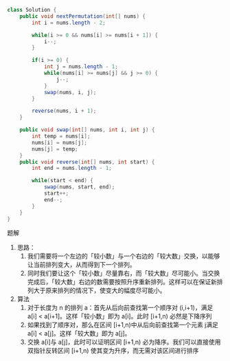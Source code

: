 ```java
class Solution {
    public void nextPermutation(int[] nums) {
        int i = nums.length - 2;

        while(i >= 0 && nums[i] >= nums[i + 1]) {
            i--;
        }

        if(i >= 0) {
            int j = nums.length - 1;
            while(nums[i] >= nums[j] && j >= 0) {
                j--;
            }
            swap(nums, i, j);
        }

        reverse(nums, i + 1);
    }

    public void swap(int[] nums, int i, int j) {
        int temp = nums[i];
        nums[i] = nums[j];
        nums[j] = temp;
    }
    public void reverse(int[] nums, int start) {
        int end = nums.length - 1;

        while(start < end) {
            swap(nums, start, end);
            start++;
            end--;
        }
    }
}
```

题解

1. 思路：
   1. 我们需要将一个左边的「较小数」与一个右边的「较大数」交换，以能够让当前排列变大，从而得到下一个排列。
   2. 同时我们要让这个「较小数」尽量靠右，而「较大数」尽可能小。当交换完成后，「较大数」右边的数需要按照升序重新排列。这样可以在保证新排列大于原来排列的情况下，使变大的幅度尽可能小。
2. 算法
   1. 对于长度为 n 的排列 a：首先从后向前查找第一个顺序对 (i,i+1)，满足 a[i] < a[i+1]。这样「较小数」即为 a[i]。此时 [i+1,n) 必然是下降序列
   2. 如果找到了顺序对，那么在区间 [i+1,n)中从后向前查找第一个元素 j满足 a[i] < a[j]。这样「较大数」即为 a[j]。
   3. 交换 a[i]与 a[j]，此时可以证明区间 [i+1,n) 必为降序。我们可以直接使用双指针反转区间 [i+1,n) 使其变为升序，而无需对该区间进行排序